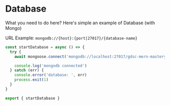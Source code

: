 # Database

What you need to do here? Here's simple an example of Database (with Mongo)

URL Example: `mongodb://{host}:{port|27017}/{database-name}`

```typescript
const startDatabase = async () => {
  try {
    await mongoose.connect('mongodb://localhost:27017/gdsc-mern-mastery')

    console.log('mongodb connected')
  } catch (err) {
    console.error('database: ', err)
    process.exit(1)
  }
}

export { startDatabase }
```
